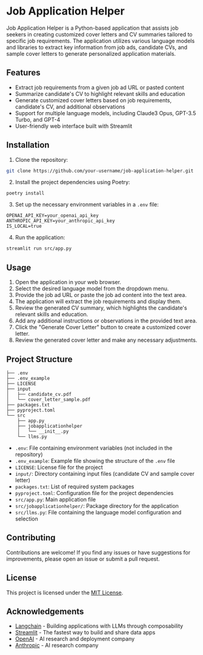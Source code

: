 # Job Application Helper

Job Application Helper is a Python-based application that assists job seekers in creating customized cover letters and CV summaries tailored to specific job requirements. The application utilizes various language models and libraries to extract key information from job ads, candidate CVs, and sample cover letters to generate personalized application materials.

## Features

- Extract job requirements from a given job ad URL or pasted content
- Summarize candidate's CV to highlight relevant skills and education
- Generate customized cover letters based on job requirements, candidate's CV, and additional observations
- Support for multiple language models, including Claude3 Opus, GPT-3.5 Turbo, and GPT-4
- User-friendly web interface built with Streamlit

## Installation

1. Clone the repository:

```bash
git clone https://github.com/your-username/job-application-helper.git
```

2. Install the project dependencies using Poetry:
```
poetry install
```

3. Set up the necessary environment variables in a `.env` file:

```
OPENAI_API_KEY=your_openai_api_key
ANTHROPIC_API_KEY=your_anthropic_api_key
IS_LOCAL=true
```

4. Run the application:

```bash
streamlit run src/app.py
```

## Usage

1. Open the application in your web browser.
2. Select the desired language model from the dropdown menu.
3. Provide the job ad URL or paste the job ad content into the text area.
4. The application will extract the job requirements and display them.
5. Review the generated CV summary, which highlights the candidate's relevant skills and education.
6. Add any additional instructions or observations in the provided text area.
7. Click the "Generate Cover Letter" button to create a customized cover letter.
8. Review the generated cover letter and make any necessary adjustments.

## Project Structure

```
├── .env
├── .env_example
├── LICENSE
├── input
│   ├── candidate_cv.pdf
│   └── cover_letter_sample.pdf
├── packages.txt
├── pyproject.toml
└── src
    ├── app.py
    ├── jobapplicationhelper
    │   └── __init__.py
    └── llms.py
```

- `.env`: File containing environment variables (not included in the repository)
- `.env_example`: Example file showing the structure of the `.env` file
- `LICENSE`: License file for the project
- `input/`: Directory containing input files (candidate CV and sample cover letter)
- `packages.txt`: List of required system packages
- `pyproject.toml`: Configuration file for the project dependencies
- `src/app.py`: Main application file
- `src/jobapplicationhelper/`: Package directory for the application
- `src/llms.py`: File containing the language model configuration and selection

## Contributing

Contributions are welcome! If you find any issues or have suggestions for improvements, please open an issue or submit a pull request.

## License

This project is licensed under the [MIT License](LICENSE).

## Acknowledgements

- [Langchain](https://github.com/hwchase17/langchain) - Building applications with LLMs through composability
- [Streamlit](https://streamlit.io/) - The fastest way to build and share data apps
- [OpenAI](https://openai.com/) - AI research and deployment company
- [Anthropic](https://www.anthropic.com/) - AI research company
